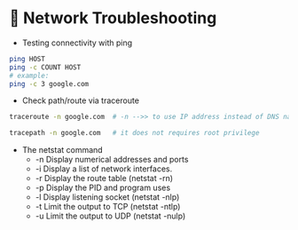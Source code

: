 # 🐧 Network Troubleshooting
- Testing connectivity with ping
```bash
ping HOST
ping -c COUNT HOST
# example:
ping -c 3 google.com
```
- Check path/route via traceroute
```bash
traceroute -n google.com  # -n -->> to use IP address instead of DNS name

tracepath -n google.com   # it does not requires root privilege
```

- The netstat command
  - -n   Display numerical addresses and ports
  - -i   Display a list of network interfaces.
  - -r   Display the route table (netstat -rn)
  - -p   Display the PID and program uses
  - -l   Display listening socket (netstat -nlp)
  - -t   Limit the output to TCP (netstat -ntlp)
  - -u   Limit the output to UDP (netstat -nulp)

